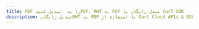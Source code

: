 ---title: PDF را به  تبدیل کنیدPDF، MHT به PDF مبدل رایگان یا Curl SDKdescription: تبدیل رایگانMHT به PDF با استفاده از Curl Cloud APIs & SDK همچنین اسناد PDF را در Cloud ایجاد، ویرایش و رندر کنید.---